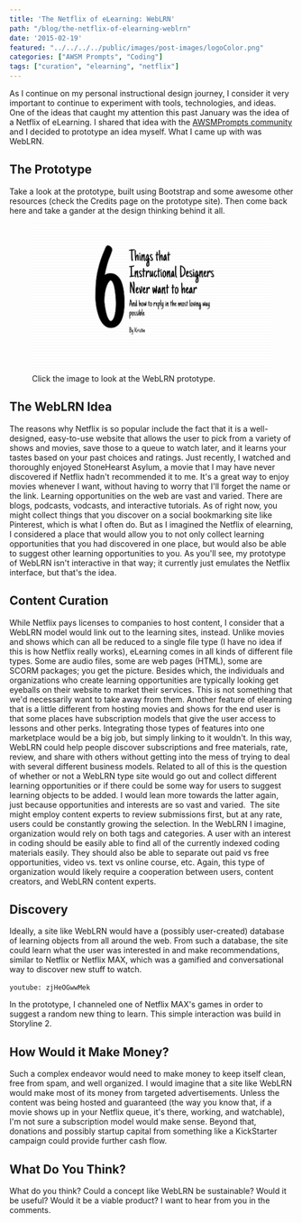 ```yaml
---
title: 'The Netflix of eLearning: WebLRN'
path: "/blog/the-netflix-of-elearning-weblrn"
date: '2015-02-19'
featured: "../../../../public/images/post-images/logoColor.png"
categories: ["AWSM Prompts", "Coding"]
tags: ["curation", "elearning", "netflix"]
---
```


As I continue on my personal instructional design journey, I consider it very important to continue to experiment with tools, technologies, and ideas. One of the ideas that caught my attention this past January was the idea of a Netflix of eLearning. I shared that idea with the [AWSMPrompts community](https://awsmprompts.wordpress.com/awsmprompts/ "AWSM Prompts") and I decided to prototype an idea myself. What I came up with was WebLRN.

## The Prototype

Take a look at the prototype, built using Bootstrap and some awesome other resources (check the Credits page on the prototype site). Then come back here and take a gander at the design thinking behind it all.

<figure>
  <a href="http://knanthony.com/showcase/WEBLRN/index.html" target="blank">
    <img src="../../../../public/images/post-images/screenshot.png" alt="WebLRN Screenshot" />
  </a>
  <figcaption>Click the image to look at the WebLRN prototype.</figcaption>
</figure>

## The WebLRN Idea

The reasons why Netflix is so popular include the fact that it is a well-designed, easy-to-use website that allows the user to pick from a variety of shows and movies, save those to a queue to watch later, and it learns your tastes based on your past choices and ratings. Just recently, I watched and thoroughly enjoyed StoneHearst Asylum, a movie that I may have never discovered if Netflix hadn't recommended it to me. It's a great way to enjoy movies whenever I want, without having to worry that I'll forget the name or the link. Learning opportunities on the web are vast and varied. There are blogs, podcasts, vodcasts, and interactive tutorials. As of right now, you might collect things that you discover on a social bookmarking site like Pinterest, which is what I often do. But as I imagined the Netflix of elearning, I considered a place that would allow you to not only collect learning opportunities that you had discovered in one place, but would also be able to suggest other learning opportunities to you. As you'll see, my prototype of WebLRN isn't interactive in that way; it currently just emulates the Netflix interface, but that's the idea.

## Content Curation

While Netflix pays licenses to companies to host content, I consider that a WebLRN model would link out to the learning sites, instead. Unlike movies and shows which can all be reduced to a single file type (I have no idea if this is how Netflix really works), eLearning comes in all kinds of different file types. Some are audio files, some are web pages (HTML), some are SCORM packages; you get the picture. Besides which, the individuals and organizations who create learning opportunities are typically looking get eyeballs on their website to market their services. This is not something that we'd necessarily want to take away from them. Another feature of elearning that is a little different from hosting movies and shows for the end user is that some places have subscription models that give the user access to lessons and other perks. Integrating those types of features into one marketplace would be a big job, but simply linking to it wouldn't. In this way, WebLRN could help people discover subscriptions and free materials, rate, review, and share with others without getting into the mess of trying to deal with several different business models. Related to all of this is the question of whether or not a WebLRN type site would go out and collect different learning opportunities or if there could be some way for users to suggest learning objects to be added. I would lean more towards the latter again, just because opportunities and interests are so vast and varied.  The site might employ content experts to review submissions first, but at any rate, users could be constantly growing the selection. In the WebLRN I imagine, organization would rely on both tags and categories. A user with an interest in coding should be easily able to find all of the currently indexed coding materials easily. They should also be able to separate out paid vs free opportunities, video vs. text vs online course, etc. Again, this type of organization would likely require a cooperation between users, content creators, and WebLRN content experts.

## Discovery

Ideally, a site like WebLRN would have a (possibly user-created) database of learning objects from all around the web. From such a database, the site could learn what the user was interested in and make recommendations, similar to Netflix or Netflix MAX, which was a gamified and conversational way to discover new stuff to watch.

`youtube: zjHeOGwwMek`

In the prototype, I channeled one of Netflix MAX's games in order to suggest a random new thing to learn. This simple interaction was build in Storyline 2.

## How Would it Make Money?

Such a complex endeavor would need to make money to keep itself clean, free from spam, and well organized. I would imagine that a site like WebLRN would make most of its money from targeted advertisements. Unless the content was being hosted and guaranteed (the way you know that, if a movie shows up in your Netflix queue, it's there, working, and watchable), I'm not sure a subscription model would make sense. Beyond that, donations and possibly startup capital from something like a KickStarter campaign could provide further cash flow.

## What Do You Think?

What do you think? Could a concept like WebLRN be sustainable? Would it be useful? Would it be a viable product? I want to hear from you in the comments.
